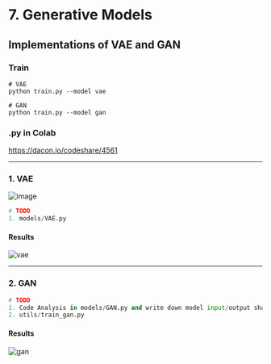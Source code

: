 # 7. Generative Models

## Implementations of VAE and GAN
### Train
```
# VAE
python train.py --model vae

# GAN
python train.py --model gan
```
### .py in Colab
https://dacon.io/codeshare/4561

---
### 1. VAE
![image](https://user-images.githubusercontent.com/78339280/221275788-34b74db9-3601-410a-9b82-7ddaf9d6ce52.png)

```py
# TODO
1. models/VAE.py
```
#### Results
![vae](https://user-images.githubusercontent.com/78339280/221277126-2dfe0bb2-51e4-4527-a72d-21a9990649e3.gif)

---
### 2. GAN
```py
# TODO
1. Code Analysis in models/GAN.py and write down model input/output shapes in your report
2. utils/train_gan.py
```
#### Results
![gan](https://user-images.githubusercontent.com/78339280/221277660-ba2b0292-18e1-41cf-b222-4b20ffe5b3a9.gif)
